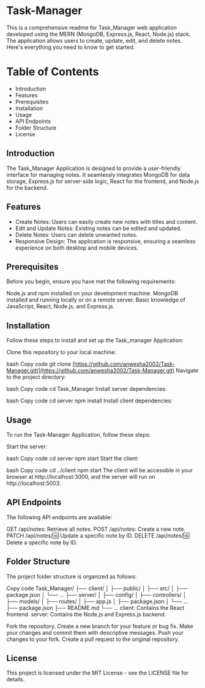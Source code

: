 # Task-Manager

This is a comprehensive readme for Task_Manager web application developed using the MERN (MongoDB, Express.js, React, Node.js) stack. The application allows users to create, update, edit, and delete notes. Here's everything you need to know to get started.

# Table of Contents
- Introduction
- Features
- Prerequisites
- Installation
- Usage
- API Endpoints
- Folder Structure
- License
 
## Introduction
The Task_Manager Application is designed to provide a user-friendly interface for managing notes. It seamlessly integrates MongoDB for data storage, Express.js for server-side logic, React for the frontend, and Node.js for the backend.

## Features

- Create Notes: Users can easily create new notes with titles and content.
- Edit and Update Notes: Existing notes can be edited and updated.
- Delete Notes: Users can delete unwanted notes.
- Responsive Design: The application is responsive, ensuring a seamless experience on both desktop and mobile devices.

## Prerequisites
Before you begin, ensure you have met the following requirements:

Node.js and npm installed on your development machine.
MongoDB installed and running locally or on a remote server.
Basic knowledge of JavaScript, React, Node.js, and Express.js.

## Installation
Follow these steps to install and set up the Task_manager Application:

Clone this repository to your local machine:

bash
Copy code
git clone [https://github.com/anwesha2002/Task-Manager.gitt](https://github.com/anwesha2002/Task-Manager.git)
Navigate to the project directory:

bash
Copy code
cd Task_Manager
Install server dependencies:

bash
Copy code
cd server
npm install
Install client dependencies:

## Usage
To run the Task-Manager Application, follow these steps:

Start the server:

bash
Copy code
cd server
npm start
Start the client:

bash
Copy code
cd ../client
npm start
The client will be accessible in your browser at http://localhost:3000, and the server will run on http://localhost:5003.

## API Endpoints
The following API endpoints are available:

GET /api/notes: Retrieve all notes.
POST /api/notes: Create a new note.  
PATCH /api/notes/:id: Update a specific note by ID.
DELETE /api/notes/:id: Delete a specific note by ID.

## Folder Structure
The project folder structure is organized as follows:

Copy code
Task_Manager/
  ├── client/
  │   ├── public/
  │   ├── src/
  │   ├── package.json
  │   └── ...
  ├── server/
  │   ├── config/
  │   ├── controllers/
  │   ├── models/
  │   ├── routes/
  │   ├── app.js
  │   ├── package.json
  │   └── ...
  ├── package.json
  ├── README.md
  └── ...
client: Contains the React frontend.
server: Contains the Node.js and Express.js backend.

Fork the repository.
Create a new branch for your feature or bug fix.
Make your changes and commit them with descriptive messages.
Push your changes to your fork.
Create a pull request to the original repository.

## License
This project is licensed under the MIT License - see the LICENSE file for details.

